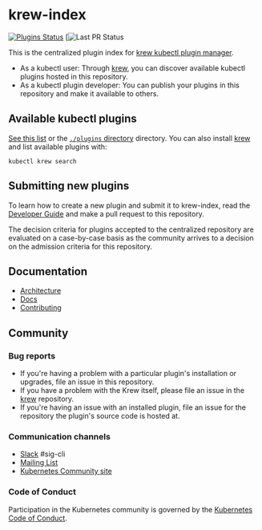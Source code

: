 # krew-index
[![Plugins Status](https://github.com/jordanwilson230/krew-index/workflows/CI/badge.svg)](https://github.com/jordanwilson230/krew-index/workflows/Test%20-%20Regression/badge.svg)
[![Last PR Status](https://github.com/jordanwilson230/krew-index/workflows/Test%20-%20Install%20Plugin/badge.svg)

This is the centralized plugin index for [krew kubectl plugin manager][krew].

* As a kubectl user: Through [krew][krew], you can discover available kubectl
  plugins hosted in this repository.
* As a kubectl plugin developer:  You can publish your plugins in this
  repository and make it available to others.

[krew]: https://github.com/kubernetes-sigs/krew

## Available kubectl plugins

[See this list](./plugins.md) or the [`./plugins` directory](./plugins)
directory. You can also install [krew][krew] and list available plugins with:

    kubectl krew search

## Submitting new plugins

To learn how to create a new plugin and submit it to krew-index, read the
[Developer Guide](https://github.com/kubernetes-sigs/krew/blob/master/docs/DEVELOPER_GUIDE.md)
and make a pull request to this repository.

The decision criteria for plugins accepted to the centralized repository are
evaluated on a case-by-case basis as the community arrives to a decision on
the admission criteria for this repository.

## Documentation

- [Architecture](https://github.com/kubernetes-sigs/krew/blob/master/docs/KREW_ARCHITECTURE.md)
- [Docs](https://github.com/kubernetes-sigs/krew/blob/master/docs/)
- [Contributing](./CONTRIBUTING.md)  

## Community

### Bug reports

* If you're having a problem with a particular plugin's installation or
  upgrades, file an issue in this repository.
* If you have a problem with the Krew itself, please file an
  issue in the [krew] repository.
* If you're having an issue with an installed plugin, file an issue for the
  repository the plugin's source code is hosted at.

### Communication channels

* [Slack](https://kubernetes.slack.com/messages/sig-cli) #sig-cli
* [Mailing List](https://groups.google.com/forum/#!forum/kubernetes-sig-cli)
* [Kubernetes Community site](http://kubernetes.io/community/)

### Code of Conduct

Participation in the Kubernetes community is governed by the [Kubernetes Code
of Conduct](https://github.com/kubernetes-sigs/kustomize/blob/master/code-of-conduct.md).

[index]:https://github.com/kubernetes-sigs/krew-index
